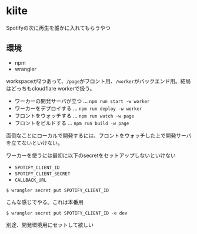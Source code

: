 # kiite

Spotifyの次に再生を誰かに入れてもらうやつ

## 環境

- npm
- wrangler

workspaceが2つあって、`/page`がフロント用、`/worker`がバックエンド用。結局はどっちもcloudflare workerで扱う。

- ワーカーの開発サーバが立つ ... `npm run start -w worker`
- ワーカーをデプロイする ... `npm run deploy -w worker`
- フロントをウォッチする ... `npm run watch -w page`
- フロントをビルドする ... `npm run build -w page`

面倒なことにローカルで開発するには、フロントをウォッチした上で開発サーバを立てないといけない。

ワーカーを使うには最初に以下のsecretをセットアップしないといけない

- `SPOTIFY_CLIENT_ID`
- `SPOTIFY_CLIENT_SECRET`
- `CALLBACK_URL`

```console
$ wrangler secret put SPOTIFY_CLIENT_ID
```

こんな感じでやる。これは本番用

```console
$ wrangler secret put SPOTIFY_CLIENT_ID -e dev
```

別途、開発環境用にセットして欲しい
